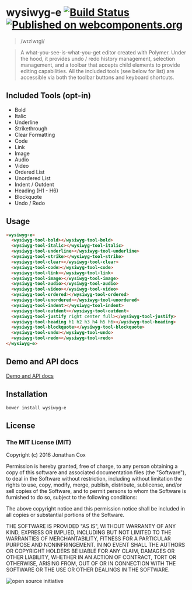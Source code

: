 # wysiwyg-e [![Build Status](https://travis-ci.org/miztroh/wysiwyg-e.svg?branch=master)](https://travis-ci.org/miztroh/wysiwyg-e) [![Published on webcomponents.org](https://img.shields.io/badge/webcomponents.org-published-blue.svg)](https://beta.webcomponents.org/element/miztroh/wysiwyg-e)

> /wɪziwɪɡi/

> A what-you-see-is-what-you-get editor created with Polymer.	Under the hood, it provides undo / redo history management, selection management, and a toolbar that accepts child elements to provide editing capabilities.	All the included tools (see below for list) are accessible via both the toolbar buttons and keyboard shortcuts.

## Included Tools (opt-in)

* Bold
* Italic
* Underline
* Strikethrough
* Clear Formatting
* Code
* Link
* Image
* Audio
* Video
* Ordered List
* Unordered List
* Indent / Outdent
* Heading (H1 - H6)
* Blockquote
* Undo / Redo

## Usage

<!--
```
<custom-element-demo>
  <template>
    <link rel="import" href="demo/wysiwyg-demo.html">
    <wysiwyg-demo></wysiwyg-demo>
  </template>
</custom-element-demo>
```
-->
```html
<wysiwyg-e>
  <wysiwyg-tool-bold></wysiwyg-tool-bold>
  <wysiwyg-tool-italic></wysiwyg-tool-italic>
  <wysiwyg-tool-underline></wysiwyg-tool-underline>
  <wysiwyg-tool-strike></wysiwyg-tool-strike>
  <wysiwyg-tool-clear></wysiwyg-tool-clear>
  <wysiwyg-tool-code></wysiwyg-tool-code>
  <wysiwyg-tool-link></wysiwyg-tool-link>
  <wysiwyg-tool-image></wysiwyg-tool-image>
  <wysiwyg-tool-audio></wysiwyg-tool-audio>
  <wysiwyg-tool-video></wysiwyg-tool-video>
  <wysiwyg-tool-ordered></wysiwyg-tool-ordered>
  <wysiwyg-tool-unordered></wysiwyg-tool-unordered>
  <wysiwyg-tool-indent></wysiwyg-tool-indent>
  <wysiwyg-tool-outdent></wysiwyg-tool-outdent>
  <wysiwyg-tool-justify right center full></wysiwyg-tool-justify>
  <wysiwyg-tool-heading h1 h2 h3 h4 h5 h6></wysiwyg-tool-heading>
  <wysiwyg-tool-blockquote></wysiwyg-tool-blockquote>
  <wysiwyg-tool-undo></wysiwyg-tool-undo>
  <wysiwyg-tool-redo></wysiwyg-tool-redo>
</wysiwyg-e>
```

## Demo and API docs

[Demo and API docs](https://miztroh.github.io/bower_components/wysiwyg-e/)

## Installation

``bower install wysiwyg-e``

## License

### The MIT License (MIT)
Copyright (c) 2016 Jonathan Cox

Permission is hereby granted, free of charge, to any person obtaining a copy of this software and associated documentation files (the "Software"), to deal in the Software without restriction, including without limitation the rights to use, copy, modify, merge, publish, distribute, sublicense, and/or sell copies of the Software, and to permit persons to whom the Software is furnished to do so, subject to the following conditions:

The above copyright notice and this permission notice shall be included in all copies or substantial portions of the Software.

THE SOFTWARE IS PROVIDED "AS IS", WITHOUT WARRANTY OF ANY KIND, EXPRESS OR IMPLIED, INCLUDING BUT NOT LIMITED TO THE WARRANTIES OF MERCHANTABILITY, FITNESS FOR A PARTICULAR PURPOSE AND NONINFRINGEMENT. IN NO EVENT SHALL THE AUTHORS OR COPYRIGHT HOLDERS BE LIABLE FOR ANY CLAIM, DAMAGES OR OTHER LIABILITY, WHETHER IN AN ACTION OF CONTRACT, TORT OR OTHERWISE, ARISING FROM, OUT OF OR IN CONNECTION WITH THE SOFTWARE OR THE USE OR OTHER DEALINGS IN THE SOFTWARE.

![open source initiative](https://miztroh.github.io/bower_components/wysiwyg-e/images/open-source-initiative.png)
